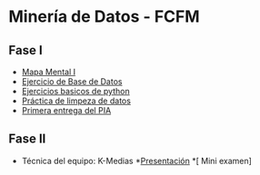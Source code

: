 # Minería de Datos - FCFM

## Fase I
* [Mapa Mental I](https://github.com/OrlandoC98/MineriaDeDatos_FCFM/blob/main/MapaMental_1_1728247.pdf)
* [Ejercicio de Base de Datos](https://github.com/OrlandoC98/MineriaDeDatos_FCFM/blob/main/Ej1_BasesDatos_Equipo_6.pdf)
* [Ejercicios basicos de python](https://github.com/OrlandoC98/MineriaDeDatos_FCFM/blob/main/Ej_Python_1728247.ipynb)
* [Práctica de limpeza de datos](https://github.com/antoniolozz/Mineria-de-datos/blob/main/Ej_Limpieza_Equipo6.ipynb)
* [Primera entrega del PIA](https://github.com/OrlandoC98/MineriaDeDatos_FCFM/blob/main/Avance1_PIA_Equipo6.ipynb)
## Fase II
* Técnica del equipo: K-Medias
  *[Presentación](https://github.com/OrlandoC98/MineriaDeDatos_FCFM/blob/main/Presentacion_K-Medias_Equipo6.pdf)
  *[ Mini examen]
